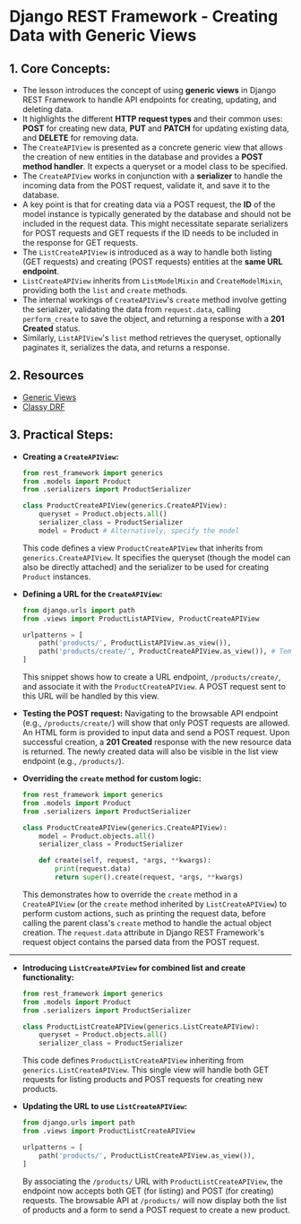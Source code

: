 # Django REST Framework - Creating Data with Generic Views

## 1. Core Concepts:

- The lesson introduces the concept of using **generic views** in Django REST Framework to handle API endpoints for creating, updating, and deleting data.
- It highlights the different **HTTP request types** and their common uses: **POST** for creating new data, **PUT** and **PATCH** for updating existing data, and **DELETE** for removing data.
- The `CreateAPIView` is presented as a concrete generic view that allows the creation of new entities in the database and provides a **POST method handler**. It expects a queryset or a model class to be specified.
- The `CreateAPIView` works in conjunction with a **serializer** to handle the incoming data from the POST request, validate it, and save it to the database.
- A key point is that for creating data via a POST request, the **ID** of the model instance is typically generated by the database and should not be included in the request data. This might necessitate separate serializers for POST requests and GET requests if the ID needs to be included in the response for GET requests.
- The `ListCreateAPIView` is introduced as a way to handle both listing (GET requests) and creating (POST requests) entities at the **same URL endpoint**.
- `ListCreateAPIView` inherits from `ListModelMixin` and `CreateModelMixin`, providing both the `list` and `create` methods.
- The internal workings of `CreateAPIView`'s `create` method involve getting the serializer, validating the data from `request.data`, calling `perform_create` to save the object, and returning a response with a **201 Created** status.
- Similarly, `ListAPIView`'s `list` method retrieves the queryset, optionally paginates it, serializes the data, and returns a response.

## 2. Resources

- [Generic Views](https://www.django-rest-framework.org/api-guide/generic-views/)
- [Classy DRF](https://www.cdrf.co/)

## 3. Practical Steps:

- **Creating a `CreateAPIView`:**

  ```python
  from rest_framework import generics
  from .models import Product
  from .serializers import ProductSerializer

  class ProductCreateAPIView(generics.CreateAPIView):
      queryset = Product.objects.all()
      serializer_class = ProductSerializer
      model = Product # Alternatively, specify the model
  ```

  This code defines a view `ProductCreateAPIView` that inherits from `generics.CreateAPIView`. It specifies the queryset (though the model can also be directly attached) and the serializer to be used for creating `Product` instances.

- **Defining a URL for the `CreateAPIView`:**

  ```python
  from django.urls import path
  from .views import ProductListAPIView, ProductCreateAPIView

  urlpatterns = [
      path('products/', ProductListAPIView.as_view()),
      path('products/create/', ProductCreateAPIView.as_view()), # Temporary URL for demonstration
  ]
  ```

  This snippet shows how to create a URL endpoint, `/products/create/`, and associate it with the `ProductCreateAPIView`. A POST request sent to this URL will be handled by this view.

- **Testing the POST request:**
  Navigating to the browsable API endpoint (e.g., `/products/create/`) will show that only POST requests are allowed. An HTML form is provided to input data and send a POST request. Upon successful creation, a **201 Created** response with the new resource data is returned. The newly created data will also be visible in the list view endpoint (e.g., `/products/`).

- **Overriding the `create` method for custom logic:**

  ```python
  from rest_framework import generics
  from .models import Product
  from .serializers import ProductSerializer

  class ProductCreateAPIView(generics.CreateAPIView):
      model = Product.objects.all()
      serializer_class = ProductSerializer

      def create(self, request, *args, **kwargs):
          print(request.data)
          return super().create(request, *args, **kwargs)
  ```

  This demonstrates how to override the `create` method in a `CreateAPIView` (or the `create` method inherited by `ListCreateAPIView`) to perform custom actions, such as printing the request data, before calling the parent class's `create` method to handle the actual object creation. The `request.data` attribute in Django REST Framework's request object contains the parsed data from the POST request.

---

- **Introducing `ListCreateAPIView` for combined list and create functionality:**

  ```python
  from rest_framework import generics
  from .models import Product
  from .serializers import ProductSerializer

  class ProductListCreateAPIView(generics.ListCreateAPIView):
      queryset = Product.objects.all()
      serializer_class = ProductSerializer
  ```

  This code defines `ProductListCreateAPIView` inheriting from `generics.ListCreateAPIView`. This single view will handle both GET requests for listing products and POST requests for creating new products.

- **Updating the URL to use `ListCreateAPIView`:**

  ```python
  from django.urls import path
  from .views import ProductListCreateAPIView

  urlpatterns = [
      path('products/', ProductListCreateAPIView.as_view()),
  ]
  ```

  By associating the `/products/` URL with `ProductListCreateAPIView`, the endpoint now accepts both GET (for listing) and POST (for creating) requests. The browsable API at `/products/` will now display both the list of products and a form to send a POST request to create a new product.
